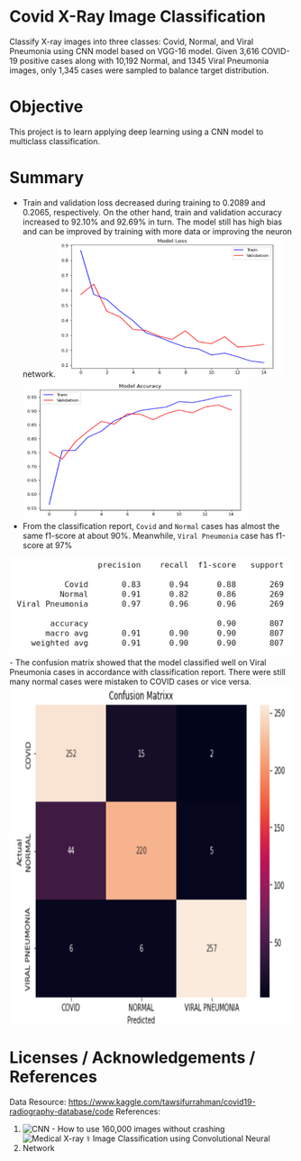# Covid X-Ray Image Classification
Classify X-ray images into three classes: Covid, Normal, and Viral Pneumonia using CNN model based on VGG-16 model. Given 3,616 COVID-19 positive cases along with 10,192 Normal, and 1345 Viral Pneumonia images, only 1,345 cases were sampled to balance target distribution.

# Objective
This project is to learn applying deep learning using a CNN model to multiclass classification.

# Summary
- Train and validation loss decreased during training to 0.2089 and 0.2065, respectively. On the other hand, train and validation accuracy increased to 92.10% and 92.69% in turn. The model still has high bias and can be improved by training with more data or improving the neuron network.
<img src="/images/model_loss.png" width="400" height="250"> <img src="images/model_acc.png" width="400" height="250">
- From the classification report, `Covid` and `Normal` cases has almost the same f1-score at about 90%. Meanwhile, `Viral Pneumonia` case has f1-score at 97%
<img src="/images/covid-report.png" width="600">                                   
- The confusion matrix showed that the model classified well on Viral Pneumonia cases in accordance with classification report. There were still many normal cases were mistaken to COVID cases or vice versa.
<img src="/images/covid-cm.png" width="600" height="600">

# Licenses / Acknowledgements / References
Data Resource: https://www.kaggle.com/tawsifurrahman/covid19-radiography-database/code
References:
1) ![CNN - How to use 160,000 images without crashing](https://www.kaggle.com/vbookshelf/cnn-how-to-use-160-000-images-without-crashing)
2) ![Medical X-ray ⚕️ Image Classification using Convolutional Neural Network](https://towardsdatascience.com/medical-x-ray-%EF%B8%8F-image-classification-using-convolutional-neural-network-9a6d33b1c2a)
